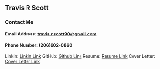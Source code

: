 ## Travis R Scott



### Contact Me

#### Email Address: travis.r.scott90@gmail.com
#### Phone Number: (206)902-0860

Linkin: [Linkin Link](https://www.linkedin.com/in/travisrscott/ "LinkedIn")
GitHub: [Github Link](https://github.com/mrtravisscott/ "Github")
Resume: [Resume Link](https://docs.google.com/document/d/1hMKunAMo4aMdET1-dbloFngTbryNJWnKLryyYGmmvCc/edit?usp=sharing "Resume")
Cover Letter: [Cover Letter Link](https://docs.google.com/document/d/1hweVs4Z2Bp7rzUjJjknAFz98Gp8kGkeHkUwZTOqt6Fg/edit?usp=sharing "Cover Letter")

